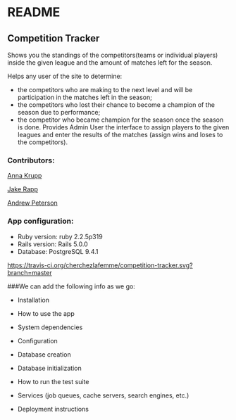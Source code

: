# README

## Competition Tracker
Shows you the standings of the competitors(teams or individual players) inside the given league and the amount of matches left for the season.

Helps any user of the site to determine:
  * the competitors who are making to the next level and will be participation in the matches left in the season;
  * the competitors who lost their chance to become a champion of the season due to performance;
  * the competitor who became champion for the season once the season is done.
Provides Admin User the interface to assign players to the given leagues and enter the results of the matches (assign wins and loses to the competitors).

### Contributors:
[Anna Krupp](https://github.com/cherchezlafemme)

[Jake Rapp](https://github.com/J-Rapp)

[Andrew Peterson](https://github.com/ajpeterson)


### App configuration:
* Ruby version: ruby 2.2.5p319
* Rails version: Rails 5.0.0
* Database: PostgreSQL 9.4.1

https://travis-ci.org/cherchezlafemme/competition-tracker.svg?branch=master

###We can add the following info as we go:
* Installation

* How to use the app

* System dependencies

* Configuration

* Database creation

* Database initialization

* How to run the test suite

* Services (job queues, cache servers, search engines, etc.)

* Deployment instructions


